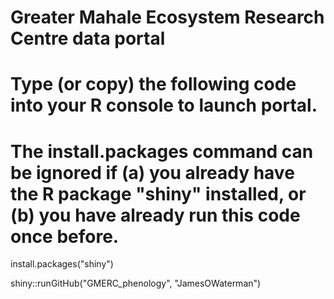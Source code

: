 # Greater Mahale Ecosystem Research Centre data portal

# Type (or copy) the following code into your R console to launch portal. 
# The install.packages command can be ignored if (a) you already have the R package "shiny" installed, or (b) you have already run this code once before.

install.packages("shiny")

shiny::runGitHub("GMERC_phenology", "JamesOWaterman")
